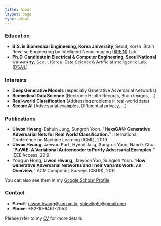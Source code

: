 ```yaml
---
title: About
layout: page
type: about
---
```


### Education

- **B.S. in Biomedical Engineering, Korea University**, Seoul, Korea
  ​	Brain Reverse Engineering by Intelligent Neuroimaging ([BREIN](http://brein.korea.ac.kr/lab/)) Lab.
- **Ph.D. Candidate in Electrical & Computer Engineering, Seoul National University**, Seoul, Korea
  ​	Data Science & Artificial Intelligence Lab. ([DSAIL](http://ailab.snu.ac.kr/))  



### Interests

- **Deep Generative Models** (especially Generative Adversarial Networks)
- **Biomedical Data Science** (Electronic Health Records, Brain Images, ...)
- **Real-world Classification** (Addressing problems in real-world data)
- **Secure AI** (Adversarial examples, Differential privacy, ...)  



### Publications

- **Uiwon Hwang**, Dahuin Jung, Sungroh Yoon. 
  "**HexaGAN: Generative Adversarial Nets for Real World Classification.**" 
  International Conference on Machine Learning (ICML), 2019.
- **Uiwon Hwang**, Jaewoo Park, Hyemi Jang, Sungroh Yoon, Nam Ik Cho. 
  "**PuVAE: A Variational Autoencoder to Purify Adversarial Examples.**" 
  IEEE Access, 2019.
-  Yongjun Hong, **Uiwon Hwang**, Jaeyoon Yoo, Sungroh Yoon. 
  “**How Generative Adversarial Networks and Their Variants Work: An Overview.**” 
  ACM Computing Surveys (CSUR), 2019.  

You can also see them in my [Google Scholar Profile](https://scholar.google.co.kr/citations?hl=en&user=CJ8-pGIAAAAJ)  



### Contact

- **E-mail**: uiwon.hwang@snu.ac.kr, shinyflight@gmail.com
- **Phone**: +82-10-9461-2053  

Please refer to my [CV](https://shinyflight.github.io/about/CV.pdf) for more details
